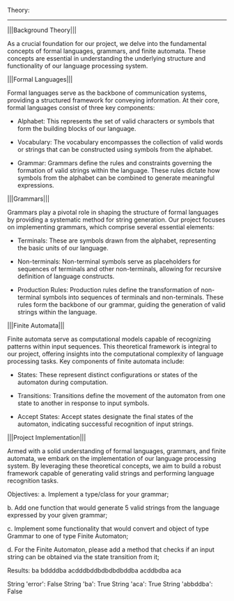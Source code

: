 Theory:

---

|||Background Theory|||

As a crucial foundation for our project, we delve into the fundamental concepts of formal languages, 
grammars, and finite automata. These concepts are essential in understanding the underlying structure 
and functionality of our language processing system.

|||Formal Languages|||

Formal languages serve as the backbone of communication systems, providing a structured framework for conveying information. At their core, formal languages consist of three key components:

- Alphabet: This represents the set of valid characters or symbols that form the building blocks of our language.

- Vocabulary: The vocabulary encompasses the collection of valid words or strings that can be constructed using symbols from the alphabet.

- Grammar: Grammars define the rules and constraints governing the formation of valid strings within the language. These rules dictate how symbols from the alphabet can be combined to generate meaningful expressions.

|||Grammars|||

Grammars play a pivotal role in shaping the structure of formal languages by providing a systematic method for string generation. Our project focuses on implementing grammars, which comprise several essential elements:

- Terminals: These are symbols drawn from the alphabet, representing the basic units of our language.

- Non-terminals: Non-terminal symbols serve as placeholders for sequences of terminals and other non-terminals, allowing for recursive definition of language constructs.

- Production Rules: Production rules define the transformation of non-terminal symbols into sequences of terminals and non-terminals. These rules form the backbone of our grammar, guiding the generation of valid strings within the language.

|||Finite Automata|||

Finite automata serve as computational models capable of recognizing patterns within input sequences. This theoretical framework is integral to our project, offering insights into the computational complexity of language processing tasks. Key components of finite automata include:

- States: These represent distinct configurations or states of the automaton during computation.

- Transitions: Transitions define the movement of the automaton from one state to another in response to input symbols.

- Accept States: Accept states designate the final states of the automaton, indicating successful recognition of input strings.

|||Project Implementation|||

Armed with a solid understanding of formal languages, grammars, and finite automata, we embark on the implementation of our language processing system. By leveraging these theoretical concepts, we aim to build a robust framework capable of generating valid strings and performing language recognition tasks.

Objectives:
a. Implement a type/class for your grammar;

b. Add one function that would generate 5 valid strings from the language expressed by your given grammar;

c. Implement some functionality that would convert and object of type Grammar to one of type Finite Automaton;

d. For the Finite Automaton, please add a method that checks if an input string can be obtained via the state transition from it;

Results:
ba
bddddba
acdddbddbdbdbdbddba
acddbdba
aca

String 'error':    False
String 'ba':    True
String 'aca':    True
String 'abbddba':    False